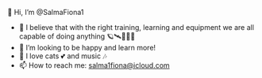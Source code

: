 👋 Hi, I’m @SalmaFiona1 
- 🌱 I believe that with the right training, learning and equipment we are all capable of doing anything 🪐🛰👩🏽‍💻
- 💞️ I’m looking to be happy and learn more!
- 👀 I love cats 💕 and music 🎶
- 📫 How to reach me: salma1fiona@icloud.com
<!---
SalmaFiona1/SalmaFiona1 is a ✨ special ✨ repository because its `README.md` (this file) appears on your GitHub profile.
You can click the Preview link to take a look at your changes.
--->
